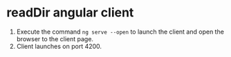 # readDir angular client

1. Execute the command `ng serve --open` to launch the client and open the browser to the client page.
2. Client launches on port 4200.
